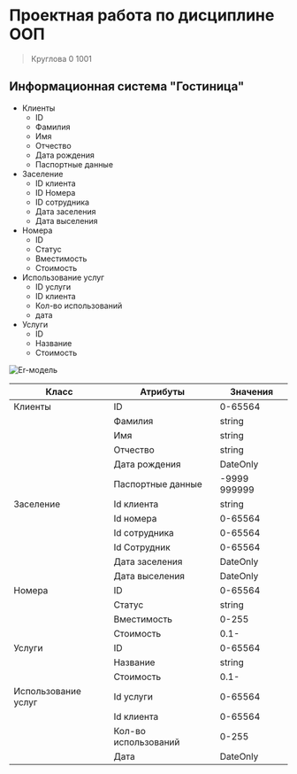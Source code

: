 # Проектная работа по дисциплине ООП
> Круглова 0 1001

## Информационная система "Гостиница"
 - Клиенты
   - ID
   - Фамилия
   - Имя
   - Отчество
   - Дата рождения 
   - Паспортные данные
 - Заселение
   - ID клиента
   - ID Номера
   - ID сотрудника
   - Дата заселения
   - Дата выселения
 - Номера
   - ID
   - Статус
   - Вместимость
   - Стоимость
 - Использование услуг
   - ID услуги
   - ID клиента
   - Кол-во использований
   - дата
 - Услуги
   - ID 
   - Название
   - Стоимость

 ![Er-модель](https://github.com/olcru/OOp/blob/main/11.png) 

| Класс | Атрибуты | Значения |
|-------|----------|----------|
| Клиенты | ID | 0-65564 |
| | Фамилия |string|
| | Имя |string|
| | Отчество |string|
| | Дата рождения |DateOnly|
| | Паспортные данные |-9999 999999|
|Заселение| Id клиента |string|
| | Id номера |0-65564 |
| | Id сотрудника |0-65564 |
| | Id Сотрудник |0-65564 |
| | Дата заселения |DateOnly|
| | Дата выселения |DateOnly|
| Номера | ID |0-65564|
| | Статус |string|
| | Вместимость |0-255|
| | Стоимость |0.1-|
| Услуги | ID |0-65564|
| | Название |string|
| | Стоимость |0.1-|
|Использование услуг| Id услуги |0-65564|
|| Id клиента |0-65564|
|| Кол-во использований |0-255|
|| Дата |DateOnly|



